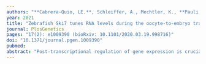 ```yaml
---
authors: "**Cabrera-Quio, LE.**, Schleiffer, A., Mechtler, K., **Pauli, A.#**" 
year: 2021
title: "Zebrafish Ski7 tunes RNA levels during the oocyte-to-embryo transition"
journal: PlosGenetics
pages: "17(2): e1009390 (bioRxiv: 10.1101/2020.03.19.998716)"
doi: "10.1371/journal.pgen.1009390"
pubmed: 
abstract: "Post-transcriptional regulation of gene expression is crucial during the oocyte-to-embryo transition, a highly dynamic process characterized by the absence of nuclear transcription. Thus, changes to the RNA content are solely dependent on RNA degradation. Although several mechanisms that promote RNA decay during embryogenesis have been identified, it remains unclear which machineries contribute to remodeling the maternal transcriptome. Here, we focused on the degradation factor Ski7 in zebrafish. Homozygous ski7 mutant fish had higher proportions of both poor quality eggs and eggs that were unable to develop beyond the one-cell stage. Consistent with the idea that Ski7 participates in remodeling the maternal RNA content, transcriptome profiling identified hundreds of misregulated mRNAs in the absence of Ski7. Furthermore, upregulated genes were generally lowly expressed in wild type, suggesting that Ski7 maintains low transcript levels for this subset of genes. Finally, GO enrichment and proteomic analyses of misregulated factors implicated Ski7 in the regulation of redox processes. This was confirmed experimentally by an increased resistance of ski7 mutant embryos to reductive stress. Our results provide first insights into the physiological role of vertebrate Ski7 as a post-transcriptional regulator during the oocyte-to-embryo transition."
---
```

